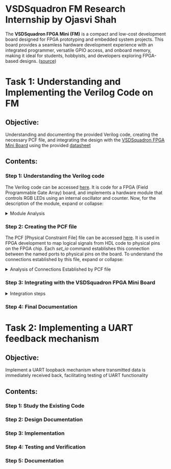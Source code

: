 # VSDSquadron FM Research Internship by Ojasvi Shah
The **VSDSquadron FPGA Mini (FM)** is a compact and low-cost development board designed for FPGA prototyping and embedded system projects. This board provides a seamless hardware development experience with an integrated programmer, versatile GPIO access, and onboard memory, making it ideal for students, hobbyists, and developers exploring FPGA-based designs. ([source](https://www.vlsisystemdesign.com/vsdsquadronfm/))

# Task 1: Understanding and Implementing the Verilog Code on FM
## Objective: 
Understanding and documenting the provided Verilog code, creating the necessary PCF file, and integrating the design with the [VSDSquadron FPGA Mini Board](https://www.vlsisystemdesign.com/vsdsquadronfm/) using the provided [datasheet](https://www.vlsisystemdesign.com/wp-content/uploads/2025/01/VSDSquadronFMDatasheet.pdf)

## Contents:
### Step 1: Understanding the Verilog code
The Verilog code can be accessed [here](https://github.com/ojasvi-shah/VSDSquadron-FM-Research-Internship-by-Ojasvi-Shah/blob/main/VSDFM_top_module.v). It is code for a FPGA (Field Programmable Gate Array) board, and implements a hardware module that controls RGB LEDs using an internal oscillator and counter. Now, for the description of the module, expand or collapse:
<details>
<summary>Module Analysis </summary>

### Port Analysis:
![image](https://github.com/user-attachments/assets/7a82694b-1b5f-4ad3-bd6b-34b755812aed)

The first section of the code specifies the **ports** of the board, which are in the form of:
1. *led_red, led_blue, led_green* : These **three output wires** control the **RGB LED colors**. Each wire carries a **single-bit signal** that determines whether its corresponding color is **active** (1) or **inactive** (0).
2. *hw_clk* : A **single-bit input wire** that connects to the **hardware oscillator**, providing the system **clock signal** that drives the module's timing.
3. *testwire* : A **single-bit output** that provides a **test/debug signal**, specifically connected to **bit 5** of the frequency counter.

### Internal Component Analysis:
The module specifies three main internal components:

**1. Internal Oscilliator (*SB_HFOSC*)**
- Purpose: This generates a stable internal clock signal
- Configuration: Uses CLKHF_DIV = "0b10" (binary 2) for clock division
- Control Signals:
    1. *CLKHFPU = 1'b1* : Enables power-up
    2. *CLKHFEN = 1'b1* : Enables oscillator
    3. *CLKHF* : Output connected to internal *int_osc* signal

**2. Frequency Counter Logic**
- Implementation: 28-bit register (*frequency_counter_i*)
- Operation: Increments on every positive edge of *int_osc*
- Test functionality: Bit 5 is routed to *testwire* for monitoring
- Purpose: Provides a way to verify oscillator operation and timing


**3. RGB LED Driver (*SB_RGBA_DRV*)**

- Configuration:
    1. *RGBLEDEN = 1'b1* : Enables LED operation
    2. *RGB0PWM = 1'b0* : Red LED minimum brightness
    3. *RGB1PWM = 1'b0* : Green LED minimum brightness
    4. *RGB2PWM = 1'b1* : Blue LED maximum brightness
    5. *CURREN = 1'b1* : Enables current control
- Current settings: All LEDs set to "0b000001" (minimum current)
- Output connections:
    1. *RGB0* → *led_red*
    2. *RGB1* → *led_green*
    3. *RGB2* → *led_blue*
### Module Documentation (Summary)
**Purpose**

This Verilog module implements an RGB LED controller with internal timing capabilities. It provides a stable internal clock source and manages RGB LED outputs while maintaining testability through a dedicated test signal. It provides a complete solution for RGB LED control with built-in timing and test capabilities, and is suitable for embedded systems requiring stable LED operation with minimal external dependencies.

**Internal Logic and Oscillator**

The module uses a high-frequency oscillator (*SB_HFOSC*) as its internal timing source. The oscillator's output drives a 28-bit frequency counter, which provides both timing information and a test signal. The counter's bit 5 is routed to the *testwire* output for external monitoring.

**RGB LED Driver Functionality**

The RGB LED driver (SB_RGBA_DRV) manages the LED outputs with the following characteristics:

- Current-controlled outputs with minimum current setting ("0b000001")
- Pulse Width Modulation (PWM) control for each color channel
- Fixed configuration:
    1. Blue LED at maximum brightness (*RGB2PWM = 1'b1*)
    2. Red and Green LEDs at minimum brightness (*RGB0PWM = RGB1PWM = 1'b0*)
</details>

### Step 2: Creating the PCF file
The PCF [Physical Constraint File] file can be accessed [here](https://github.com/ojasvi-shah/VSDSquadron-FM-Research-Internship-by-Ojasvi-Shah/blob/main/VSDFM.pcf). It is used in FPGA development to map logical signals from HDL code to physical pins on the FPGA chip. Each *set_io* command establishes this connection between the named ports to physical pins on the board. To understand the connections established by this file, expand or collapse:

<details>
<summary>Analysis of Connections Established by PCF file</summary>

![image](https://github.com/user-attachments/assets/1e4f786f-e4fd-413c-b556-eb6c0b1b8046)

Further breaking down each command:

### 1. *set_io led_red 39*
This command maps the logical signal *led_red* to the physical pin 39, allowing the HDL code to control a LED (color red is implied) connected to pin 39.

### 2. *set_io led_blue 40*
This command maps the logical signal *led_blue* to the physical pin 40, allowing the HDL code to control a LED (color blue is implied) connected to pin 40.

### 3. *set_io led_green 41*
This command maps the logical signal *led_green* to the physical pin 41, allowing the HDL code to control a LED (color green is implied) connected to pin 41.

### 4. *set_io hw_clk 20*
This command assigns the hardware clock signal *hw_clk* to the physical pin 20, allowing the HDL code to recieve clock inputs through pin 20.

### 5. *set_io testwire 17*
This command maps *testwire* to pin 17, for testing or debugging purposes.
</details>

### Step 3: Integrating with the VSDSquadron FPGA Mini Board
<details>
<summary>Integration steps </summary>
    
### Links
1. Datasheet: [here](https://www.vlsisystemdesign.com/wp-content/uploads/2025/01/VSDSquadronFMDatasheet.pdf)
2. Makefile: [here](https://github.com/ojasvi-shah/VSDSquadron-FM-Research-Internship-by-Ojasvi-Shah/blob/main/Makefile)
3. ASC code: [here](https://github.com/ojasvi-shah/VSDSquadron-FM-Research-Internship-by-Ojasvi-Shah/blob/main/VSD_top_module.asc)
4. JSON code: [here](https://github.com/ojasvi-shah/VSDSquadron-FM-Research-Internship-by-Ojasvi-Shah/blob/main/VSD_top_module.json)
5. Module Timings: [here](https://github.com/ojasvi-shah/VSDSquadron-FM-Research-Internship-by-Ojasvi-Shah/blob/main/VSD_top_module.timings)
### Steps to Follow (based on instructions)
1. Reviewing the [VSDSquadron FPGA Mini board datasheet](https://www.vlsisystemdesign.com/wp-content/uploads/2025/01/VSDSquadronFMDatasheet.pdf) to understand its features and pinout.
2. Using the [datasheet](https://www.vlsisystemdesign.com/wp-content/uploads/2025/01/VSDSquadronFMDatasheet.pdf) to correlate the physical board connections with the PCF file and Verilog code.
3. Connecting the board to the computer as described in the datasheet (e.g., using USB-C and ensuring FTDI connection).
4. Following the [Makefile](https://github.com/ojasvi-shah/VSDSquadron-FM-Research-Internship-by-Ojasvi-Shah/blob/main/Makefile) for building and flashing the Verilog code:
   - Run 'make clean' to clear any previous builds
   - Run 'make build' to compile the design
   - Run 'sudo make flash' to program the FPGA board
5. Observe the behavior of the RGB LED (blinks) on the board to confirm successful programming.

> after make clean: board should look as follows:
> 
> ![image](https://github.com/user-attachments/assets/3f63fccf-8a91-44f1-a29b-aae4f53eb868)

### Final Behaviour

https://github.com/user-attachments/assets/51266b8f-1425-4bfa-a260-f847d74f84de
</details>

### Step 4: Final Documentation

# Task 2: Implementing a UART feedback mechanism
## Objective:
Implement a UART loopback mechanism where transmitted data is immediately received back, facilitating testing of UART functionality

## Contents:
### Step 1: Study the Existing Code
### Step 2: Design Documentation
### Step 3: Implementation
### Step 4: Testing and Verification
### Step 5: Documentation
